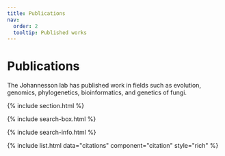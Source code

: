 ```yaml
---
title: Publications
nav:
  order: 2
  tooltip: Published works
---
```


# <i class="fas fa-book-open"></i>Publications

The Johannesson lab has published work in fields such as evolution, genomics, phylogenetics, bioinformatics, and genetics of fungi.

{% include section.html %}

{% include search-box.html %}

{% include search-info.html %}

{% include list.html data="citations" component="citation" style="rich" %}

